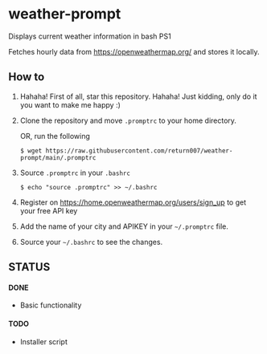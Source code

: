 # weather-prompt
Displays current weather information in bash PS1

Fetches hourly data from https://openweathermap.org/ and stores it locally.

## How to

1. Hahaha! First of all, star this repository. Hahaha! Just kidding, only do it you want to make me happy :)
2. Clone the repository and move `.promptrc` to your home directory.

   OR, run the following

   ```
   $ wget https://raw.githubusercontent.com/return007/weather-prompt/main/.promptrc
   ```

3. Source `.promptrc` in your `.bashrc`

   ```
   $ echo "source .promptrc" >> ~/.bashrc
   ```

4. Register on https://home.openweathermap.org/users/sign_up to get your free API key
5. Add the name of your city and APIKEY in your `~/.promptrc` file.
6. Source your `~/.bashrc` to see the changes.

## STATUS

#### DONE

 * Basic functionality

#### TODO

 * Installer script
